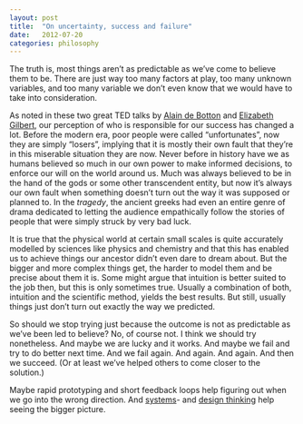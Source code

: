 ```yaml
---
layout: post
title:  "On uncertainty, success and failure"
date:   2012-07-20
categories: philosophy
---
```


The truth is, most things aren’t as predictable as we’ve come to believe them to be. There are just way too many factors at play, too many unknown variables, and too many variable we don’t even know that we would have to take into consideration.

As noted in these two great TED talks by [Alain de Botton](http://www.ted.com/talks/alain_de_botton_a_kinder_gentler_philosophy_of_success.html) and [Elizabeth Gilbert](http://www.ted.com/talks/elizabeth_gilbert_on_genius.html), our perception of who is responsible for our success has changed a lot. Before the modern era, poor people were called “unfortunates”, now they are simply “losers”, implying that it is mostly their own fault that they’re in this miserable situation they are now. Never before in history have we as humans believed so much in our own power to make informed decisions, to enforce our will on the world around us. Much was always believed to be in the hand of the gods or some other transcendent entity, but now it’s always our own fault when something doesn’t turn out the way it was supposed or planned to. In the *tragedy*, the ancient greeks had even an entire genre of drama dedicated to letting the audience empathically follow the stories of people that were simply struck by very bad luck.

It is true that the physical world at certain small scales is quite accurately modelled by sciences like physics and chemistry and that this has enabled us to achieve things our ancestor didn’t even dare to dream about. But the bigger and more complex things get, the harder to model them and be precise about them it is. Some might argue that intuition is better suited to the job then, but this is only sometimes true. Usually a combination of both, intuition and the scientific method, yields the best results. But still, usually things just don’t turn out exactly the way we predicted.

So should we stop trying just because the outcome is not as predictable as we’ve been led to believe? No, of course not. I think we should try nonetheless. And maybe we are lucky and it works. And maybe we fail and try to do better next time. And we fail again. And again. And again. And then we succeed. (Or at least we’ve helped others to come closer to the solution.)

Maybe rapid prototyping and short feedback loops help figuring out when we go into the wrong direction. And [systems](http://en.wikipedia.org/wiki/Systems_thinking)- and [design thinking](http://en.wikipedia.org/wiki/Design_thinking) help seeing the bigger picture.
